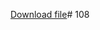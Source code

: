 [Download file](https://drive.google.com/drive/folders/1BKc6w6eXq4W8H81GmT0Usjw_fdBcPquy?usp=sharing)# 108

